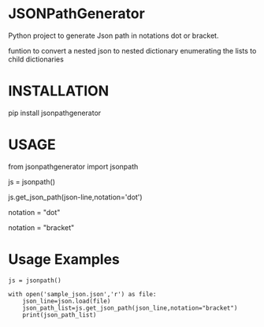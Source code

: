 # JSONPathGenerator
  Python project to generate Json path in notations dot or bracket.

  funtion to convert a nested json to nested dictionary enumerating the lists to child dictionaries

# INSTALLATION
      
   pip install jsonpathgenerator

# USAGE

   from jsonpathgenerator import jsonpath
   
   js = jsonpath()

   js.get_json_path(json-line,notation='dot')

   notation = "dot"

   notation = "bracket"


# Usage Examples


    js = jsonpath()

    with open('sample_json.json','r') as file:
        json_line=json.load(file)
        json_path_list=js.get_json_path(json_line,notation="bracket")
        print(json_path_list)





